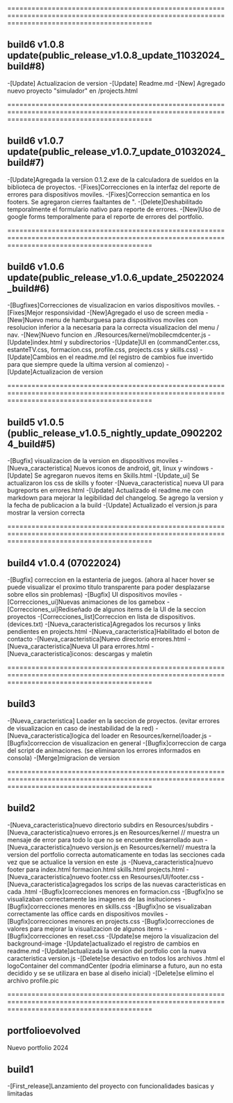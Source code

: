 ================================================================================================================================================

## build6 v1.0.8 update(public_release_v1.0.8_update_11032024_build#8)
-[Update] Actualizacion de version
-[Update] Readme.md
-[New] Agregado nuevo proyecto "simulador" en /projects.html

================================================================================================================================================

## build6 v1.0.7 update(public_release_v1.0.7_update_01032024_build#7)
-[Update]Agregada la version 0.1.2.exe de la calculadora de sueldos en la biblioteca de proyectos.
-[Fixes]Correcciones en la interfaz del reporte de errores para dispositivos moviles.
-[Fixes]Correccion semantica en los footers. Se agregaron cierres faaltantes de ".
-[Delete]Deshabilitado temporalmente el formulario nativo para reporte de errores.
-[New]Uso de google forms temporalmente para el reporte de errores del portfolio.

================================================================================================================================================

## build6 v1.0.6 update(public_release_v1.0.6_update_25022024_build#6)
-[Bugfixes]Correcciones de visualizacion en varios dispositivos moviles.
-[Fixes]Mejor responsividad
-[New]Agregado el uso de screen media
-[New]Nuevo menu de hamburguesa para dispositivos moviles con resolucion inferior a la necesaria para la correcta visualizacion del menu / nav.
-[New]Nuevo funcion en ./Resources/kernel/mobilecmdcenter.js
-[Update]index.html y subdirectorios
-[Update]UI en (commandCenter.css, estanteTV.css, formacion.css, profile.css, projects.css y skills.css)
-[Update]Cambios en el readme.md (el registro de cambios fue invertido para que siempre quede la ultima version al comienzo)
-[Update]Actualizacion de version

================================================================================================================================================

## build5 v1.0.5 (public_release_v1.0.5_nightly_update_09022024_build#5)
-[Bugfix] visualizacion de la version en dispositivos moviles
-[Nueva_caracteristica] Nuevos iconos de android, git, linux y windows
-[Update] Se agregaron nuevos items en Skills.html
-[Update_ui] Se actualizaron los css de skills y footer
-[Nueva_caracteristica] nueva UI para bugreports en errores.html
-[Update] Actualizado el readme.me con markdown para mejorar la legibilidad del changelog. Se agrego la version y la fecha de publicacion a la build
-[Update] Actualizado el version.js para mostrar la version correcta

================================================================================================================================================

## build4 v1.0.4 (07022024)
-[Bugfix] correccion en la estanteria de juegos. (ahora al hacer hover se puede visualizar el proximo titulo transparente para poder desplazarse sobre ellos sin problemas)
-[Bugfix] UI dispositivos moviles
-[Correcciones_ui]Nuevas animaciones de los gamebox
-[Correcciones_ui]Rediseñado de algunos items de la UI de la seccion proyectos
-[Correcciones_list]Correccion en lista de dispositivos. (devices.txt)
-[Nueva_caracteristica]Agregados los recursos y links pendientes en projects.html
-[Nueva_caracteristica]Habilitado el boton de contacto
-[Nueva_caracteristica]Nuevo directorio errores.html
-[Nueva_caracteristica]Nueva UI para errores.html
-[Nueva_caracteristica]iconos: descargas y maletin

================================================================================================================================================

## build3
-[Nueva_caracteristica] Loader en la seccion de proyectos. (evitar errores de visualizacion en caso de inestabilidad de la red)
-[Nueva_caracteristica]logica del loader en Resources/kernel/loader.js
-[Bugfix]correccion de visualizacion en general
-[Bugfix]correccion de carga del script de animaciones. (se eliminaron los errores informados en consola)
-[Merge]migracion de version

================================================================================================================================================

## build2
-[Nueva_caracteristica]nuevo directorio subdirs en Resources/subdirs
-[Nueva_caracteristica]nuevo errores.js en Resources/kernel // muestra un mensaje de error para todo lo que no se encuentre desarrollado aun
-[Nueva_caracteristica]nuevo version.js en Resources/kernel// muestra la version del portfolio correcta automaticamente en todas las secciones cada vez que se actualice la version en este .js
-[Nueva_caracteristica]nuevo footer para index.html formacion.html skills.html projects.html
-[Nueva_caracteristica]nuevo footer.css en Resourses/UI/footer.css
-[Nueva_caracteristica]agregados los scrips de las nuevas caracteristicas en cada .html
-[Bugfix]correcciones menores en formacion.css
-[Bugfix]no se visualizaban correctamente las imagenes de las insituciones
-[Bugfix]correcciones menores en skills.css
-[Bugfix]no se visualizaban correctamente las office cards en dispositivos moviles
-[Bugfix]correcciones menores en projects.css
-[Bugfix]correcciones de valores para mejorar la visualizacion de algunos items
-[Bugfix]correcciones en reset.css
-[Update]se mejoro la visualizacion del background-image
-[Update]actualizado el registro de cambios en readme.md
-[Update]actualizada la version del portfolio con la nueva caracteristica version.js
-[Delete]se desactivo en todos los archivos .html el logoContainer del commandCenter (podria eliminarse a futuro, aun no esta decidido y se se utilizara en base al diseño inicial)
-[Delete]se elimino el archivo profile.pic

================================================================================================================================================

## portfolioevolved
Nuevo portfolio 2024

## build1
-[First_release]Lanzamiento del proyecto con funcionalidades basicas y limitadas